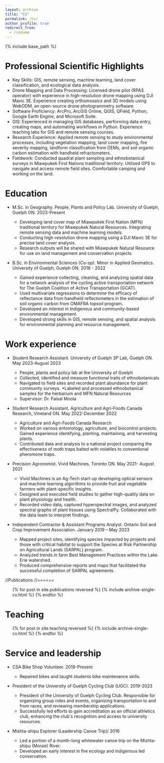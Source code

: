 ```yaml
---
layout: archive
title: "CV"
permalink: /cv/
author_profile: true
redirect_from:
  - /resume
---
```


{% include base_path %}

Professional Scientific Highlights
======
* Key Skills: GIS, remote sensing, machine learning, land cover classification, and ecological data analysis. 
* Drone Mapping and Data Processing: Licensed drone pilot (RPAS operator) with experience in high-resolution drone mapping using DJI Mavic 3E. Experience creating orthomosaics and 3D models using WebODM, an open-source drone photogrammetry software.
* Software Proficiency: ArcPro, ArcGIS Online, QGIS, QField, Python, Google Earth Engine, and Microsoft Suite.
* GIS: Experienced in managing GIS databases, performing data entry, creating maps, and automating workflows in Python. Experience teaching labs for GIS and remote sensing courses.
* Research Experience: Applied remote sensing to study environmental processes, including vegetation mapping, land cover mapping, fire severity mapping, landform classification from DEMs, and soil organic carbon estimation with handheld refractometers.
* Fieldwork: Conducted quadrat plant sampling and ethnobotanical surveys in Miawpukek First Nations traditional territory. Utilized GPS to navigate and access remote field sites. Comfortable camping and working on the land. 

Education
======
* M.Sc. in Geography. People, Plants and Policy Lab. University of Guelph, Guelph ON. 2023-Present 
  * Developing land cover map of Miawpukek First Nation (MFN) traditional territory for Miawpukek Natural Resources. Integrating remote sensing data and machine learning models.
  * Conducting high-resolution drone mapping using a DJI Mavic 3E for precise land cover analysis.
  * Research outputs will be shared with Miawpukek Natural Resource for use on land management and conservation projects. 

* B.Sc. in Environmental Sciences (Co-op). Minor in Applied Geomatics. University of Guelph, Guelph ON. 2018 - 2022
  * Gained experience collecting, cleaning, and analyzing spatial data for a network analysis of the cycling active transportation network for The Guelph Coalition of Active Transportation (GCAT).
  * Used multivariate regressions to determine the efficacy of reflectance data from handheld reflectometers in the estimation of soil organic carbon from OMAFRA topsoil program.
  * Developed an interest in Indigenous and community-based environmental management.
  * Developed strong skills in GIS, remote sensing, and spatial analysis for environmental planning and resource management. 

Work experience
======
* Student Research Assistant. University of Guelph 3P Lab, Guelph ON. May 2023-August 2023
  * People, plants and policy lab at the University of Guelph
  * Collected, identified and measure functional traits of ethnobotanicals
  * Navigated to field sites and recorded plant abundance for plant community surveys.
  *Labeled and processed ethnobotanical samples for the herbarium and MFN Natural Resources
  * Supervisor: Dr. Faisal Moola
    
* Student Research Assistant. Agriculture and Agri-Foods Canada Research, Vineland ON. May 2022-December 2022
  * Agriculture and Agri-Foods Canada Research
  * Worked on various entomology, agriculture, and biocontrol projects. Gained experience identifying, planting, maintaining, and harvesting plants.
  * Contributed data and analysis to a national project comparing the effectiveness of moth traps baited with volatiles to conventional pheromone traps.

* Precision Agronomist. Vivid Machines, Toronto ON. May 2021- August 2021
  * Vivid Machines is an Ag-Tech start-up developing optical sensors and machine learning algorithms to provide fruit and vegetable farmers with plant-specific insights.
  * Designed and executed field studies to gather high-quality data on plant physiology and health.
  * Recorded video data, captured hyperspectral images, and analyzed spectral graphs of plant tissues using SpectralPy. Collaborated with the data team to interpret findings.

* Independent Contractor & Assistant Programs Analyst. Ontario Soil and Crop Improvement Association. January 2019 – May 2023
  * Mapped project sites, identifying species impacted by projects and those with critical habitat to support the Species at Risk Partnership on Agricultural Lands (SARPAL) program.
  * Analyzed trends in farm Best Management Practices within the Lake Erie watershed.
  * Produced comprehensive reports and maps that facilitated the successful completion of SARPAL agreements.

//Publications
//======
  <ul>{% for post in site.publications reversed %}
    {% include archive-single-cv.html %}
  {% endfor %}</ul>
  
Teaching
======
  <ul>{% for post in site.teaching reversed %}
    {% include archive-single-cv.html %}
  {% endfor %}</ul>
  
Service and leadership
======
* CSA Bike Shop Volunteer. 2019-Present 
  * Repaired bikes and taught students bike maintenance skills.

* President of the University of Guelph Cycling Club (UGC). 2019-2023
  * President of the University of Guelph Cycling Club. Responsible for organizing group rides and events, organizing transportation to and from races, and reviewing membership applications.
  * Successfully led efforts to gain accreditation as an official athletics club, enhancing the club's recognition and access to university resources.

* Mishta-shipu Explorer (Leadership Canoe Trip)/ 2016
  * Led a portion of a month-long whitewater canoe trip on the Mishta-shipu (Moisie) River.
  * Developed an early interest in fire ecology and indigenous led conservation.

